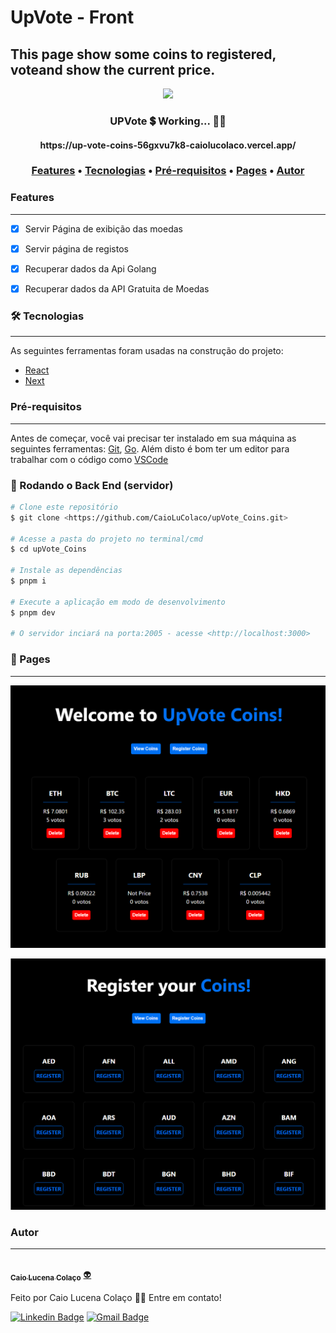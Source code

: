 # UpVote - Front
## This page show some coins to registered, voteand show the current price.

<div align="center">
  <img src="https://img.shields.io/static/v1?label=React&message=18.2.0&color=7159c1&style=for-the-badge&logo=React"/>
</div>

<h3 align="center"> 
	  UPVote 💲 Working...  👨‍💻
</h3>

<h4 align="center"> 
	  https://up-vote-coins-56gxvu7k8-caiolucolaco.vercel.app/
</h4>

<h3 align="center">
 <a href="#features">Features</a> •
 <a href="#-tecnologias">Tecnologias</a> • 
 <a href="#Pré-requisitos">Pré-requisitos</a> • 
 <a href="#-Pages">Pages</a> • 
 <a href="#autor">Autor</a>
</h3>

### Features
---

- [x] Servir Página de exibição das moedas
- [x] Servir página de registos
- [x] Recuperar dados da Api Golang
- [x] Recuperar dados da API Gratuita de Moedas


### 🛠 Tecnologias
---


As seguintes ferramentas foram usadas na construção do projeto:

- [React](https://go.dev/doc/)
- [Next](https://pt-br.reactjs.org/docs/getting-started.html)


### Pré-requisitos
---

Antes de começar, você vai precisar ter instalado em sua máquina as seguintes ferramentas:
[Git](https://git-scm.com), [Go](https://go.dev/doc/). 
Além disto é bom ter um editor para trabalhar com o código como [VSCode](https://code.visualstudio.com/)

### 🎲 Rodando o Back End (servidor)

```bash
# Clone este repositório
$ git clone <https://github.com/CaioLuColaco/upVote_Coins.git>

# Acesse a pasta do projeto no terminal/cmd
$ cd upVote_Coins

# Instale as dependências
$ pnpm i

# Execute a aplicação em modo de desenvolvimento
$ pnpm dev

# O servidor inciará na porta:2005 - acesse <http://localhost:3000>

```

### 📒 Pages
---

![Página de Votação](assets/votesCoins.png)

![Página de Cadastro](assets/CoinsToRegistered.png)

### Autor
---

<a href="https://github.com/CaioLuColaco">
 <img style="border-radius: 50%;" src="https://avatars.githubusercontent.com/u/92800332?v=4" width="100px;" alt=""/>
 <br />
 <sub><b>Caio Lucena Colaço</b></sub></a> <a href="https://www.instagram.com/caio_colaco/" title="Contato">👽</a>


Feito por Caio Lucena Colaço 👋🏽 Entre em contato!

[![Linkedin Badge](https://img.shields.io/badge/-caiolucenacolaco-blue?style=flat-square&logo=Linkedin&logoColor=white&link=https://www.linkedin.com/in/caiolucenacolaco/)](https://www.linkedin.com/in/caiolucenacolaco/) 
[![Gmail Badge](https://img.shields.io/badge/-caio.lcolaco@gmail.com-c14438?style=flat-square&logo=Gmail&logoColor=white&link=mailto:caio.lcolaco@gmail.com)](mailto:caio.lcolaco@gmail.com)

